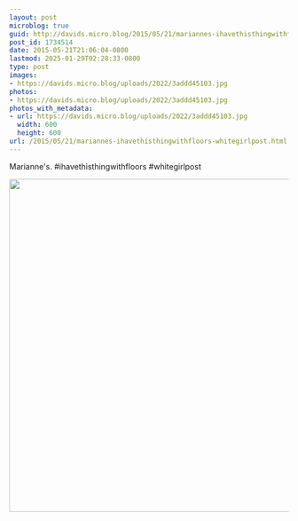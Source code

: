 ```yaml
---
layout: post
microblog: true
guid: http://davids.micro.blog/2015/05/21/mariannes-ihavethisthingwithfloors-whitegirlpost.html
post_id: 1734514
date: 2015-05-21T21:06:04-0800
lastmod: 2025-01-29T02:28:33-0800
type: post
images:
- https://davids.micro.blog/uploads/2022/3addd45103.jpg
photos:
- https://davids.micro.blog/uploads/2022/3addd45103.jpg
photos_with_metadata:
- url: https://davids.micro.blog/uploads/2022/3addd45103.jpg
  width: 600
  height: 600
url: /2015/05/21/mariannes-ihavethisthingwithfloors-whitegirlpost.html
---
```

Marianne's. #ihavethisthingwithfloors #whitegirlpost

<img src="/uploads/2022/3addd45103.jpg" width="600" height="600" alt="">
